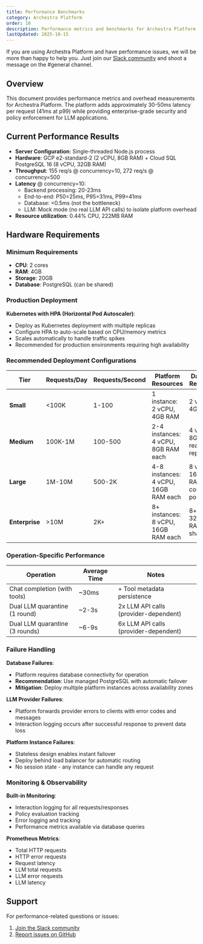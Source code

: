 ```yaml
---
title: Performance Benchmarks
category: Archestra Platform
order: 10
description: Performance metrics and benchmarks for Archestra Platform's security features
lastUpdated: 2025-10-15
---
```


<div class="callout-info">

If you are using Archestra Platform and have performance issues, we will be more than happy to help you. Just join our [Slack community](https://join.slack.com/t/archestracommunity/shared_invite/zt-39yk4skox-zBF1NoJ9u4t59OU8XxQChg) and shoot a message on the #general channel.

</div>

## Overview

This document provides performance metrics and overhead measurements for Archestra Platform. The platform adds approximately 30-50ms latency per request (41ms at p99) while providing enterprise-grade security and policy enforcement for LLM applications.

## Current Performance Results

- **Server Configuration**: Single-threaded Node.js process
- **Hardware**: GCP e2-standard-2 (2 vCPU, 8GB RAM) + Cloud SQL PostgreSQL 16 (8 vCPU, 32GB RAM)
- **Throughput**: 155 req/s @ concurrency=10, 272 req/s @ concurrency=500
- **Latency** @ concurrency=10:
  - Backend processing: 20-23ms
  - End-to-end: P50=25ms, P95=31ms, P99=41ms
  - Database: <0.5ms (not the bottleneck)
  - LLM: Mock mode (no real LLM API calls) to isolate platform overhead
- **Resource utilization**: 0.44% CPU, 222MB RAM

## Hardware Requirements

### Minimum Requirements
- **CPU**: 2 cores
- **RAM**: 4GB
- **Storage**: 20GB
- **Database**: PostgreSQL (can be shared)

### Production Deployment

**Kubernetes with HPA (Horizontal Pod Autoscaler)**:
- Deploy as Kubernetes deployment with multiple replicas
- Configure HPA to auto-scale based on CPU/memory metrics
- Scales automatically to handle traffic spikes
- Recommended for production environments requiring high availability

### Recommended Deployment Configurations

| Tier | Requests/Day | Requests/Second | Platform Resources | Database Resources | Architecture |
|------|--------------|-----------------|-------------------|-------------------|--------------|
| **Small** | <100K | 1-100 | 1 instance: 2 vCPU, 4GB RAM | 2 vCPU, 4GB RAM | Single instance + shared DB |
| **Medium** | 100K-1M | 100-500 | 2-4 instances: 4 vCPU, 8GB RAM each | 4 vCPU, 8GB RAM, read replicas | Load balancer + DB replication |
| **Large** | 1M-10M | 500-2K | 4-8 instances: 4 vCPU, 16GB RAM each | 8 vCPU, 16GB RAM, connection pooling | Multi-region, dedicated DB cluster |
| **Enterprise** | >10M | 2K+ | 8+ instances: 8 vCPU, 16GB RAM each | 8+ vCPU, 32GB RAM, sharding | Multi-region, DB cluster + caching |


### Operation-Specific Performance

| Operation | Average Time | Notes |
|-----------|-------------|--------|
| Chat completion (with tools) | ~30ms | + Tool metadata persistence |
| Dual LLM quarantine (1 round) | ~2-3s | 2x LLM API calls (provider-dependent) |
| Dual LLM quarantine (3 rounds) | ~6-9s | 6x LLM API calls (provider-dependent) |


### Failure Handling

**Database Failures**:
- Platform requires database connectivity for operation
- **Recommendation**: Use managed PostgreSQL with automatic failover
- **Mitigation**: Deploy multiple platform instances across availability zones

**LLM Provider Failures**:
- Platform forwards provider errors to clients with error codes and messages
- Interaction logging occurs after successful response to prevent data loss

**Platform Instance Failures**:
- Stateless design enables instant failover
- Deploy behind load balancer for automatic routing
- No session state - any instance can handle any request


### Monitoring & Observability

**Built-in Monitoring**:
- Interaction logging for all requests/responses
- Policy evaluation tracking
- Error logging and tracking
- Performance metrics available via database queries

**Prometheus Metrics**:
- Total HTTP requests
- HTTP error requests
- Request latency
- LLM total requests
- LLM error requests
- LLM latency


## Support

For performance-related questions or issues:

1. [Join the Slack community](https://join.slack.com/t/archestracommunity/shared_invite/zt-39yk4skox-zBF1NoJ9u4t59OU8XxQChg)
2. [Report issues on GitHub](https://github.com/archestraai/archestra)
